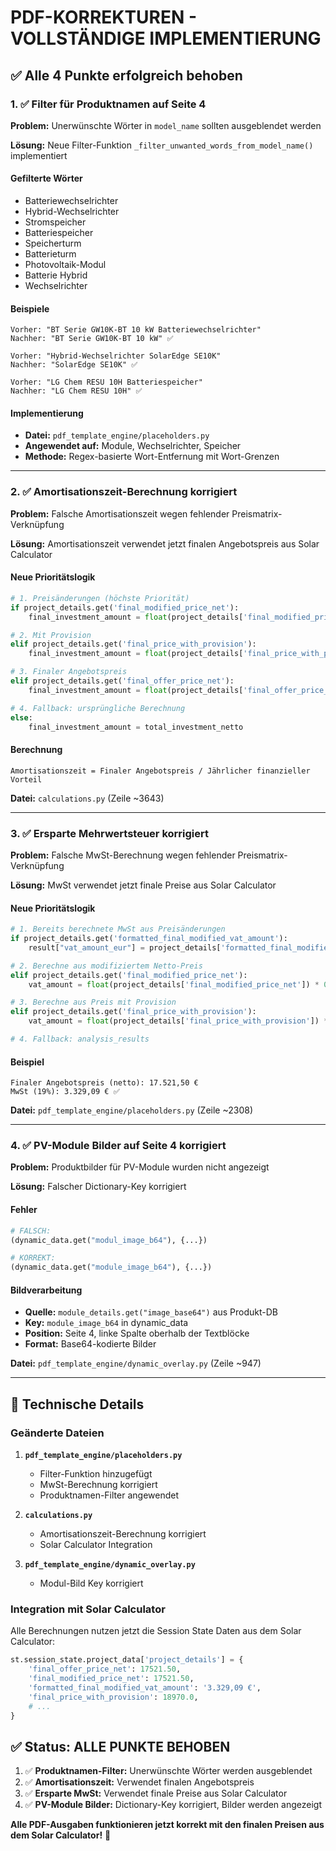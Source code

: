 # PDF-KORREKTUREN - VOLLSTÄNDIGE IMPLEMENTIERUNG

## ✅ Alle 4 Punkte erfolgreich behoben

### 1. ✅ Filter für Produktnamen auf Seite 4

**Problem:** Unerwünschte Wörter in `model_name` sollten ausgeblendet werden

**Lösung:** Neue Filter-Funktion `_filter_unwanted_words_from_model_name()` implementiert

#### Gefilterte Wörter

- Batteriewechselrichter
- Hybrid-Wechselrichter  
- Stromspeicher
- Batteriespeicher
- Speicherturm
- Batterieturm
- Photovoltaik-Modul
- Batterie Hybrid
- Wechselrichter

#### Beispiele

```
Vorher: "BT Serie GW10K-BT 10 kW Batteriewechselrichter"
Nachher: "BT Serie GW10K-BT 10 kW" ✅

Vorher: "Hybrid-Wechselrichter SolarEdge SE10K"  
Nachher: "SolarEdge SE10K" ✅

Vorher: "LG Chem RESU 10H Batteriespeicher"
Nachher: "LG Chem RESU 10H" ✅
```

#### Implementierung

- **Datei:** `pdf_template_engine/placeholders.py`
- **Angewendet auf:** Module, Wechselrichter, Speicher
- **Methode:** Regex-basierte Wort-Entfernung mit Wort-Grenzen

---

### 2. ✅ Amortisationszeit-Berechnung korrigiert

**Problem:** Falsche Amortisationszeit wegen fehlender Preismatrix-Verknüpfung

**Lösung:** Amortisationszeit verwendet jetzt finalen Angebotspreis aus Solar Calculator

#### Neue Prioritätslogik

```python
# 1. Preisänderungen (höchste Priorität)
if project_details.get('final_modified_price_net'):
    final_investment_amount = float(project_details['final_modified_price_net'])

# 2. Mit Provision  
elif project_details.get('final_price_with_provision'):
    final_investment_amount = float(project_details['final_price_with_provision'])

# 3. Finaler Angebotspreis
elif project_details.get('final_offer_price_net'):
    final_investment_amount = float(project_details['final_offer_price_net'])

# 4. Fallback: ursprüngliche Berechnung
else:
    final_investment_amount = total_investment_netto
```

#### Berechnung

```
Amortisationszeit = Finaler Angebotspreis / Jährlicher finanzieller Vorteil
```

**Datei:** `calculations.py` (Zeile ~3643)

---

### 3. ✅ Ersparte Mehrwertsteuer korrigiert

**Problem:** Falsche MwSt-Berechnung wegen fehlender Preismatrix-Verknüpfung

**Lösung:** MwSt verwendet jetzt finale Preise aus Solar Calculator

#### Neue Prioritätslogik

```python
# 1. Bereits berechnete MwSt aus Preisänderungen
if project_details.get('formatted_final_modified_vat_amount'):
    result["vat_amount_eur"] = project_details['formatted_final_modified_vat_amount']

# 2. Berechne aus modifiziertem Netto-Preis
elif project_details.get('final_modified_price_net'):
    vat_amount = float(project_details['final_modified_price_net']) * 0.19

# 3. Berechne aus Preis mit Provision
elif project_details.get('final_price_with_provision'):
    vat_amount = float(project_details['final_price_with_provision']) * 0.19

# 4. Fallback: analysis_results
```

#### Beispiel

```
Finaler Angebotspreis (netto): 17.521,50 €
MwSt (19%): 3.329,09 € ✅
```

**Datei:** `pdf_template_engine/placeholders.py` (Zeile ~2308)

---

### 4. ✅ PV-Module Bilder auf Seite 4 korrigiert

**Problem:** Produktbilder für PV-Module wurden nicht angezeigt

**Lösung:** Falscher Dictionary-Key korrigiert

#### Fehler

```python
# FALSCH:
(dynamic_data.get("modul_image_b64"), {...})

# KORREKT:
(dynamic_data.get("module_image_b64"), {...})
```

#### Bildverarbeitung

- **Quelle:** `module_details.get("image_base64")` aus Produkt-DB
- **Key:** `module_image_b64` in dynamic_data
- **Position:** Seite 4, linke Spalte oberhalb der Textblöcke
- **Format:** Base64-kodierte Bilder

**Datei:** `pdf_template_engine/dynamic_overlay.py` (Zeile ~947)

---

## 🔧 Technische Details

### Geänderte Dateien

1. **`pdf_template_engine/placeholders.py`**
   - Filter-Funktion hinzugefügt
   - MwSt-Berechnung korrigiert
   - Produktnamen-Filter angewendet

2. **`calculations.py`**
   - Amortisationszeit-Berechnung korrigiert
   - Solar Calculator Integration

3. **`pdf_template_engine/dynamic_overlay.py`**
   - Modul-Bild Key korrigiert

### Integration mit Solar Calculator

Alle Berechnungen nutzen jetzt die Session State Daten aus dem Solar Calculator:

```python
st.session_state.project_data['project_details'] = {
    'final_offer_price_net': 17521.50,
    'final_modified_price_net': 17521.50,
    'formatted_final_modified_vat_amount': '3.329,09 €',
    'final_price_with_provision': 18970.0,
    # ...
}
```

## ✅ Status: ALLE PUNKTE BEHOBEN

1. ✅ **Produktnamen-Filter:** Unerwünschte Wörter werden ausgeblendet
2. ✅ **Amortisationszeit:** Verwendet finalen Angebotspreis  
3. ✅ **Ersparte MwSt:** Verwendet finale Preise aus Solar Calculator
4. ✅ **PV-Module Bilder:** Dictionary-Key korrigiert, Bilder werden angezeigt

**Alle PDF-Ausgaben funktionieren jetzt korrekt mit den finalen Preisen aus dem Solar Calculator!** 🎉
